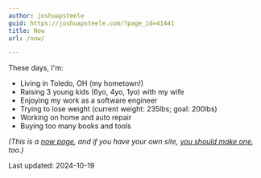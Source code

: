 ```yaml
---
author: joshuapsteele
guid: https://joshuapsteele.com/?page_id=41441
title: Now
url: /now/

---
```


These days, I'm:

- Living in Toledo, OH (my hometown!)
- Raising 3 young kids (6yo, 4yo, 1yo) with my wife
- Enjoying my work as a software engineer
- Trying to lose weight (current weight: 235lbs; goal: 200lbs)
- Working on home and auto repair
- Buying too many books and tools

*(This is a [now page](https://nownownow.com/about), and if you have your own site, [you should make one](https://nownownow.com/about), too.)*

Last updated: 2024-10-19

